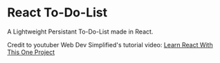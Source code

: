 # React To-Do-List

A Lightweight Persistant To-Do-List made in React.

Credit to youtuber Web Dev Simplified's tutorial video:
 	[Learn React With This One Project](https://www.youtube.com/watch?v=Rh3tobg7hEo)
